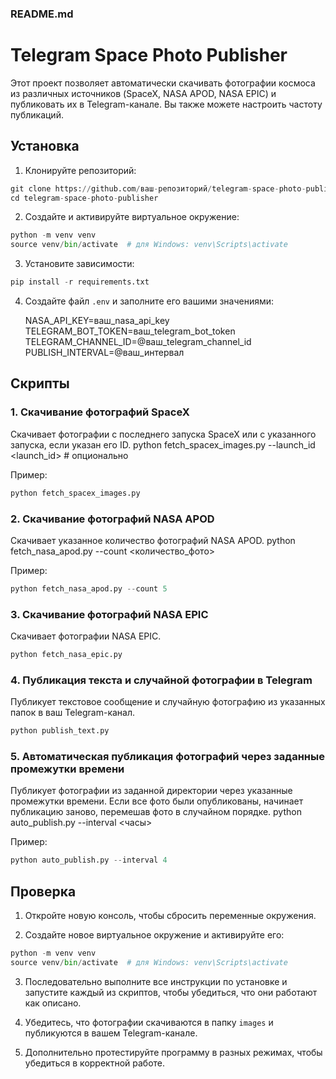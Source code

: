 ### README.md

# Telegram Space Photo Publisher

Этот проект позволяет автоматически скачивать фотографии космоса из различных источников (SpaceX, NASA APOD, NASA EPIC) и публиковать их в Telegram-канале. Вы также можете настроить частоту публикаций.

## Установка

1. Клонируйте репозиторий:

```python
git clone https://github.com/ваш-репозиторий/telegram-space-photo-publisher.git
cd telegram-space-photo-publisher
```
    
2. Создайте и активируйте виртуальное окружение:

```python
python -m venv venv
source venv/bin/activate  # для Windows: venv\Scripts\activate
```    

3. Установите зависимости:

```python
pip install -r requirements.txt
```

4. Создайте файл `.env` и заполните его вашими значениями:

    NASA_API_KEY=ваш_nasa_api_key
    TELEGRAM_BOT_TOKEN=ваш_telegram_bot_token
    TELEGRAM_CHANNEL_ID=@ваш_telegram_channel_id
    PUBLISH_INTERVAL=@ваш_интервал
    
## Скрипты

### 1. Скачивание фотографий SpaceX

Скачивает фотографии с последнего запуска SpaceX или с указанного запуска, если указан его ID.
python fetch_spacex_images.py --launch_id <launch_id>  # опционально

Пример:
```python
python fetch_spacex_images.py
```

### 2. Скачивание фотографий NASA APOD

Скачивает указанное количество фотографий NASA APOD.
python fetch_nasa_apod.py --count <количество_фото>

Пример:
```python
python fetch_nasa_apod.py --count 5
```

### 3. Скачивание фотографий NASA EPIC

Скачивает фотографии NASA EPIC.
```python
python fetch_nasa_epic.py
```

### 4. Публикация текста и случайной фотографии в Telegram

Публикует текстовое сообщение и случайную фотографию из указанных папок в ваш Telegram-канал.
```python
python publish_text.py
```

### 5. Автоматическая публикация фотографий через заданные промежутки времени

Публикует фотографии из заданной директории через указанные промежутки времени. Если все фото были опубликованы, начинает публикацию заново, перемешав фото в случайном порядке.
python auto_publish.py --interval <часы>

Пример:
```python
python auto_publish.py --interval 4
```
## Проверка

1. Откройте новую консоль, чтобы сбросить переменные окружения.

2. Создайте новое виртуальное окружение и активируйте его:

```python
python -m venv venv
source venv/bin/activate  # для Windows: venv\Scripts\activate
```

3. Последовательно выполните все инструкции по установке и запустите каждый из скриптов, чтобы убедиться, что они работают как описано.

4. Убедитесь, что фотографии скачиваются в папку `images` и публикуются в вашем Telegram-канале.

5. Дополнительно протестируйте программу в разных режимах, чтобы убедиться в корректной работе.
